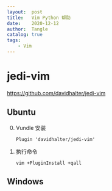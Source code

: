 ```yaml
---
layout:  post
title:   Vim Python 帮助
date:    2020-12-12
author:  Tangle
catalog: true
tags:
    - Vim
---
```


# jedi-vim

<https://github.com/davidhalter/jedi-vim>

## Ubuntu

0. Vundle 安装
    ```
    Plugin 'davidhalter/jedi-vim'
    ```
0. 执行命令
    ```
    vim +PluginInstall +qall
    ```

## Windows

